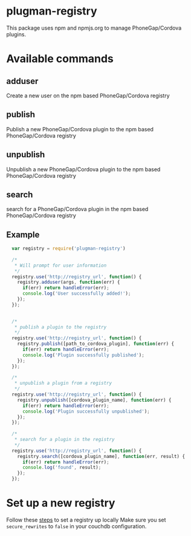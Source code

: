 plugman-registry
================

This package uses npm and npmjs.org to manage PhoneGap/Cordova plugins.

Available commands
==================

adduser
-------

Create a new user on the npm based PhoneGap/Cordova registry

publish
-------

Publish a new PhoneGap/Cordova plugin to the npm based PhoneGap/Cordova registry

unpublish
---------

Unpublish a new PhoneGap/Cordova plugin to the npm based PhoneGap/Cordova registry

search
------

search for a PhoneGap/Cordova plugin in the npm based PhoneGap/Cordova registry


Example
-------

```javascript
  var registry = require('plugman-registry')
  
  /*
   * Will prompt for user information
   */
  registry.use('http://registry_url', function() {
    registry.adduser(args, function(err) {
      if(err) return handleError(err);
      console.log('User successfully added!');
    });
  });

  
  /*
   * publish a plugin to the registry 
   */
  registry.use('http://registry_url', function() {
    registry.publish([path_to_cordova_plugin], function(err) {
      if(err) return handleError(err);
      console.log('Plugin successfully published');
    });
  });
  
  /*
   * unpublish a plugin from a registry 
   */
  registry.use('http://registry_url', function() {
    registry.unpublish([cordova_plugin_name], function(err) {
      if(err) return handleError(err);
      console.log('Plugin successfully unpublished');
    });
  });
  
  /*
   * search for a plugin in the registry 
   */
  registry.use('http://registry_url', function() {
    registry.search([cordova_plugin_name], function(err, result) {
      if(err) return handleError(err);
      console.log('found', result);
    });
  });

```

Set up a new registry
=====================

Follow these [steps](https://github.com/isaacs/npmjs.org) to set a registry up locally
Make sure you set `secure_rewrites` to `false` in your couchdb configuration.
